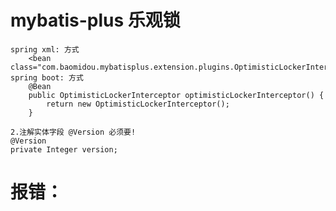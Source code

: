 # mybatis-plus  乐观锁
    spring xml: 方式
        <bean class="com.baomidou.mybatisplus.extension.plugins.OptimisticLockerInterceptor"/>
    spring boot: 方式
        @Bean
        public OptimisticLockerInterceptor optimisticLockerInterceptor() {
            return new OptimisticLockerInterceptor();
        }
        
    2.注解实体字段 @Version 必须要!
    @Version
    private Integer version;
    
    
    
# 报错：